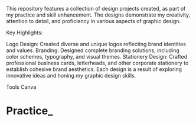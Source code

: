 This repository features a collection of design projects created, as part of my practice and skill enhancement. The designs demonstrate my creativity, attention to detail, and proficiency in various aspects of graphic design.

Key Highlights:

Logo Design: Created diverse and unique logos reflecting brand identities and values.
Branding: Designed complete branding solutions, including color schemes, typography, and visual themes.
Stationery Design: Crafted professional business cards, letterheads, and other corporate stationery to establish cohesive brand aesthetics.
Each design is a result of exploring innovative ideas and honing my graphic design skills.

Tools
Canva
# Practice_
